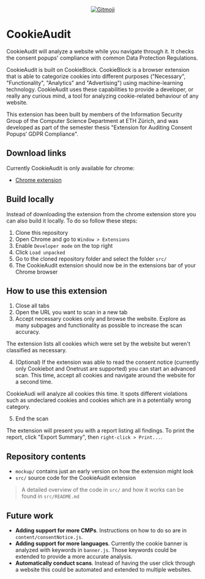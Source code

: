 <p style="text-align: center;">
    <a href="https://gitmoji.dev">
        <img
        src="https://img.shields.io/badge/gitmoji-%20😜%20😍-FFDD67.svg?style=flat-square"
        alt="Gitmoji"
        />
    </a>
</p>

# CookieAudit

CookieAudit will analyze a website while you navigate through it. It checks the consent popups' compliance with common
Data Protection Regulations.

CookieAudit is built on CookieBlock. CookieBlock is a browser extension that is able to categorize cookies into
different purposes ("Necessary", "Functionality", "Analytics" and "Advertising") using machine-learning technology.
CookieAudit uses these capabilities to provide a developer, or really any curious mind, a tool for analyzing
cookie-related behaviour of any website.

This extension has been built by members of the Information Security Group of the Computer Science Department at ETH
Zürich, and was developed as part of the semester thesis "Extension for Auditing Consent Popups’ GDPR Compliance".

## Download links

Currently CookieAudit is only available for chrome:

- [Chrome extension](https://chrome.google.com/webstore/detail/cookieaudit/hoheefgkoickpgelfgijnjnifcpkmbnc)

## Build locally

Instead of downloading the extension from the chrome extension store you can also build it locally. To do so follow
these steps:

1. Clone this repository
2. Open Chrome and go to  `Window > Extensions`
3. Enable `Developer mode` on the top right
4. Click `Load unpacked`
5. Go to the cloned repository folder and select the folder `src/`
6. The CookieAudit extension should now be in the extensions bar of your Chrome browser

## How to use this extension

1. Close all tabs
2. Open the URL you want to scan in a new tab
3. Accept necessary cookies only and browse the website. Explore as many subpages and functionality as possible to
   increase the scan accuracy.

The extension lists all cookies which were set by the website but weren't classified as necessary.

4. (Optional) If the extension was able to read the consent notice (currently only Cookiebot and Onetrust are supported)
   you can start an advanced scan. This time, accept all cookies and navigate around the website for a second time.

CookieAudi will analyze all cookies this time. It spots different violations such as undeclared cookies and cookies
which are in a potentially wrong category.

5. End the scan

The extension will present you with a report listing all findings. To print the report, click "Export Summary",
then `right-click > Print...`.

## Repository contents

- `mockup/` contains just an early version on how the extension might look
- `src/` source code for the CookieAudit extension

> A detailed overview of the code in `src/` and how it works can be found in `src/README.md`

## Future work

- **Adding support for more CMPs**. Instructions on how to do so are in `content/consentNotice.js`.
- **Adding support for more languages**. Currently the cookie banner is analyzed with keywords in `banner.js`. Those
  keywords
  could be extended to provide a more accurate analysis.
- **Automatically conduct scans**. Instead of having the user click through a website this could be automated and
  extended to multiple websites.